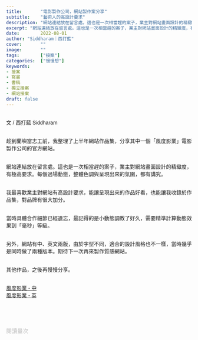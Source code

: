 ```yaml
---
title:       "電影製作公司，網站製作案分享"
subtitle:    "藝術人的高設計要求"
description: "網站連結放在留言處。這也是一次相當趕的案子，業主對網站畫面設計的精緻度，有極高要求。每個過場動態，整體色調與呈現出來的氛圍，都有講究..."
excerpt: "網站連結放在留言處。這也是一次相當趕的案子，業主對網站畫面設計的精緻度，有極高要求。每個過場動態，整體色調與呈現出來的氛圍，都有講究..."
date:        2022-08-01
author: "Siddharam｜西打藍"
cover:       ""
image:       ""
tags:        ["接案"]
categories:  ["慢慢想"]
keywords:
- 接案
- 寫書
- 書稿
- 獨立接案
- 網站接案
draft: false
---
```


<article style="font-family: 'Noto Sans TC', '微軟正黑體', sans-serif; font-weight: 300;">

<br>文 / 西打藍 Siddharam<br><br>

趁到蘭嶼當志工前，我整理了上半年網站作品集，分享其中一個「風度影業」電影製作公司的官方網站。<br><br>

網站連結放在留言處。這也是一次相當趕的案子，業主對網站畫面設計的精緻度，有極高要求。每個過場動態，整體色調與呈現出來的氛圍，都有講究。<br><br>

我最喜歡業主對網站有高設計要求，能讓呈現出來的作品好看，也能讓我收錄於作品集，對品牌有很大加分。<br><br>

當時具體合作細節已經遺忘，最記得的是小動態調教了好久，需要精準計算動態效果到「毫秒」等級。<br><br>

另外，網站有中、英文兩版，由於字型不同，適合的設計風格也不一樣，當時幾乎是同時做了兩種版本。期待下一次再來製作質感網站。<br><br>

其他作品，之後再慢慢分享。<br><br>

<a href='https://www.risingfilms.com.tw/' target="_blank">風度影業 - 中</a><br>
<a href='https://www.risingfilms.asia/' target="_blank">風度影業 - 英</a>




<br><br><br>

</article>

<div style="color: #bfbfbf; font-size: 15px;" id="busuanzi_container_page_pv">
  閱讀量<span id="busuanzi_value_page_pv"></span>次
</div>

<script src="../../js/post.js"></script>




